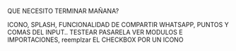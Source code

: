 QUE NECESITO TERMINAR MAÑANA?

ICONO,
SPLASH,
FUNCIONALIDAD DE COMPARTIR WHATSAPP,
PUNTOS Y COMAS DEL INPUT..
TESTEAR PASARELA
VER MODULOS E IMPORTACIONES,
reemplzar EL CHECKBOX POR UN ICONO